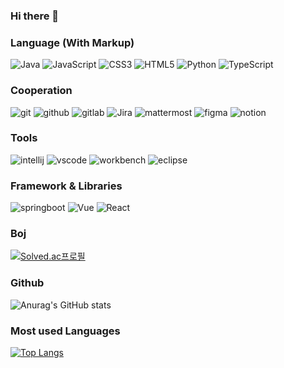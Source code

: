 ### Hi there 👋

### Language (With Markup)

![Java][Java] ![JavaScript][JavaScript] ![CSS3][CSS3] ![HTML5][HTML5] ![Python][Python] ![TypeScript][TypeScript]

### Cooperation

![git][git] ![github][github] ![gitlab][gitlab] ![Jira][Jira] ![mattermost][mattermost] ![figma][figma] ![notion][notion]

### Tools

![intellij][intellij] ![vscode][vscode] ![workbench][workbench] ![eclipse][eclipse]

### Framework & Libraries

![springboot][springboot] ![Vue][Vue.js] ![React][React]
  
### Boj
[![Solved.ac프로필](http://mazassumnida.wtf/api/v2/generate_badge?boj=lee02g29)](https://solved.ac/lee02g29)  

### Github

![Anurag's GitHub stats](https://github-readme-stats.vercel.app/api?username=lee02g29&show_icons=true&theme=radical)  

### Most used Languages

[![Top Langs](https://github-readme-stats.vercel.app/api/top-langs/?username=lee02g29&layout=donut)](https://github.com/lee02g29/github-readme-stats)



[Java]: https://img.shields.io/badge/Java-000000?style=for-the-badge&logo=java&logoColor=white
[JavaScript]: https://img.shields.io/badge/JavaScript-F7DF1E?style=for-the-badge&logo=JavaScript&logoColor=white
[CSS3]: https://img.shields.io/badge/CSS3-1572B6?style=for-the-badge&logo=CSS3&logoColor=white
[HTML5]: https://img.shields.io/badge/HTML5-E34F26?style=for-the-badge&logo=HTML5&logoColor=white
[Python]: https://img.shields.io/badge/Python-3776AB?style=for-the-badge&logo=python&logoColor=white
[Typescript]: https://img.shields.io/badge/Typescript-65ADF1?style=for-the-badge&logo=typescript&logoColor=3178C6

[git]: https://img.shields.io/badge/git-F05032?style=for-the-badge&logo=git&logoColor=white
[github]: https://img.shields.io/badge/github-181717?style=for-the-badge&logo=github&logoColor=white
[gitlab]: https://img.shields.io/badge/gitlab-FC6D26?style=for-the-badge&logo=gitlab&logoColor=white
[Jira]: https://img.shields.io/badge/Jira-0052CC?style=for-the-badge&logo=jirasoftware&logoColor=white
[mattermost]: https://img.shields.io/badge/mattermost-0058CC?style=for-the-badge&logo=mattermost&logoColor=white
[figma]: https://img.shields.io/badge/figma-F24E1E?style=for-the-badge&logo=figma&logoColor=white

[notion]: https://img.shields.io/badge/notion-000000?style=for-the-badge&logo=notion&logoColor=white
[intellij]: https://img.shields.io/badge/intellij-000000?style=for-the-badge&logo=intellijidea&logoColor=white
[vscode]: https://img.shields.io/badge/vscode-007ACC?style=for-the-badge&logo=visualstudiocode&logoColor=white
[workbench]: https://img.shields.io/badge/workbench-4479A1?style=for-the-badge&logo=mysql&logoColor=white
[Eclipse]: https://img.shields.io/badge/eclipse-2C2255?style=for-the-badge&logo=eclipseide&logoColor=white

[springboot]: https://img.shields.io/badge/springboot-6DB33F?style=for-the-badge&logo=springboot&logoColor=white
[Vue.js]: https://img.shields.io/badge/Vue.js-35495E?style=for-the-badge&logo=vuedotjs&logoColor=4FC08D
[React]: https://img.shields.io/badge/React-007ACC?style=for-the-badge&logo=react&logoColor=61DAFB

<!--
**lee02g29/lee02g29** is a ✨ _special_ ✨ repository because its `README.md` (this file) appears on your GitHub profile.

Here are some ideas to get you started:

- 🔭 I’m currently working on ...
- 🌱 I’m currently learning ...
- 👯 I’m looking to collaborate on ...
- 🤔 I’m looking for help with ...
- 💬 Ask me about ...
- 📫 How to reach me: ...
- 😄 Pronouns: ...
- ⚡ Fun fact: ...
-->
